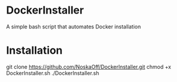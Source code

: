 # DockerInstaller

A simple bash script that automates Docker installation


# Installation

git clone https://github.com/NoskaOff/DockerInstaller.git
chmod +x DockerInstaller.sh
./DockerInstaller.sh
